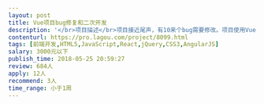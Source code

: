 ```yaml
---                
layout: post       
title: Vue项目bug修复和二次开发           
description: '</br>项目描述</br>项目接近尾声，有10来个bug需要修改。项目使用Vue elementUI技术。</br></br>合作顺利，再进行其他项目的合作，请以此为机会证明你的能力和职业精神。</br>'     
contenturl: https://pro.lagou.com/project/8099.html      
tags: [前端开发,HTML5,JavaScript,React,jQuery,CSS3,AngularJS]            
salary: 3000元以下          
publish_time: 2018-05-25 20:59:27         
review: 684人                   
apply: 12人                   
recommend: 3人                   
time_range: 小于1周              
---                 
```

